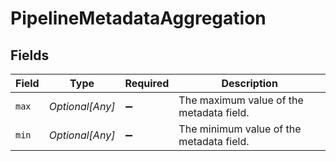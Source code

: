 # PipelineMetadataAggregation


## Fields

| Field                                    | Type                                     | Required                                 | Description                              |
| ---------------------------------------- | ---------------------------------------- | ---------------------------------------- | ---------------------------------------- |
| `max`                                    | *Optional[Any]*                          | :heavy_minus_sign:                       | The maximum value of the metadata field. |
| `min`                                    | *Optional[Any]*                          | :heavy_minus_sign:                       | The minimum value of the metadata field. |